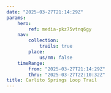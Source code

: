 ```yaml
---
date: "2025-03-27T21:14:29Z"
params:
    hero:
        ref: media-pkz75vtnq6gy
    nav:
        collection:
            trails: true
        place:
            us/nm: false
    timeRange:
        from: "2025-03-27T21:14:29Z"
        thru: "2025-03-27T22:10:32Z"
title: Carlito Springs Loop Trail
---
```

